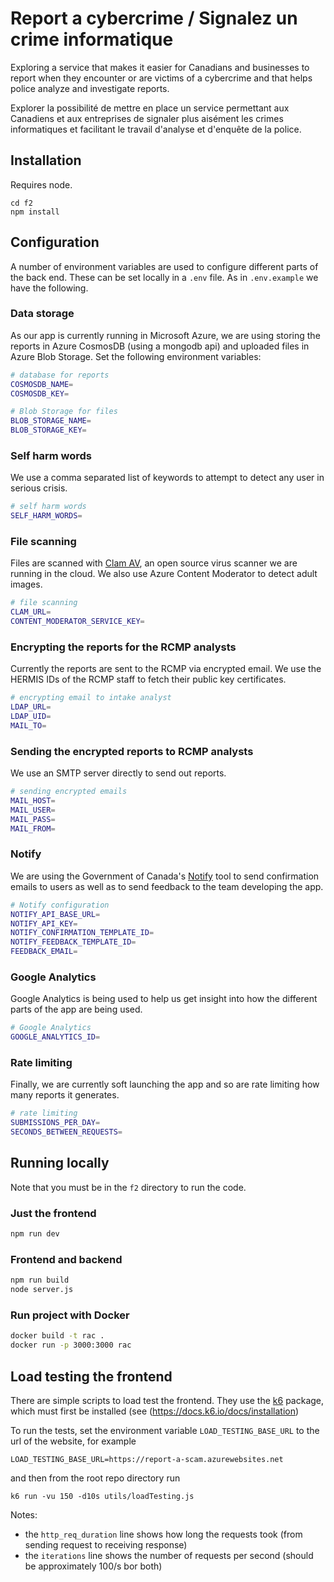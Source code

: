 # Report a cybercrime / Signalez un crime informatique

Exploring a service that makes it easier for Canadians and businesses to report
when they encounter or are victims of a cybercrime and that helps police
analyze and investigate reports.

Explorer la possibilité de mettre en place un service permettant aux Canadiens
et aux entreprises de signaler plus aisément les crimes informatiques et
facilitant le travail d'analyse et d'enquête de la police.

## Installation

Requires node.

```
cd f2
npm install
```

## Configuration

A number of environment variables are used to configure different parts of the back end. These can be set locally in a `.env` file. As in `.env.example` we have the following.

### Data storage

As our app is currently running in Microsoft Azure, we are using storing the reports in Azure CosmosDB (using a mongodb api) and uploaded files in Azure Blob Storage. Set the following environment variables:

```sh
# database for reports
COSMOSDB_NAME=
COSMOSDB_KEY=

# Blob Storage for files
BLOB_STORAGE_NAME=
BLOB_STORAGE_KEY=
```

### Self harm words

We use a comma separated list of keywords to attempt to detect any user in serious crisis.

```sh
# self harm words
SELF_HARM_WORDS=
```

### File scanning

Files are scanned with [Clam AV](https://www.clamav.net/), an open source virus scanner we are running in the cloud. We also use Azure Content Moderator to detect adult images.

```sh
# file scanning
CLAM_URL=
CONTENT_MODERATOR_SERVICE_KEY=
```

### Encrypting the reports for the RCMP analysts

Currently the reports are sent to the RCMP via encrypted email. We use the HERMIS IDs of the RCMP staff to fetch their public key certificates.

```sh
# encrypting email to intake analyst
LDAP_URL=
LDAP_UID=
MAIL_TO=
```

### Sending the encrypted reports to RCMP analysts

We use an SMTP server directly to send out reports.

```sh
# sending encrypted emails
MAIL_HOST=
MAIL_USER=
MAIL_PASS=
MAIL_FROM=
```

### Notify

We are using the Government of Canada's [Notify](https://notification.alpha.canada.ca/) tool to send confirmation emails to users as well as to send feedback to the team developing the app.

```sh
# Notify configuration
NOTIFY_API_BASE_URL=
NOTIFY_API_KEY=
NOTIFY_CONFIRMATION_TEMPLATE_ID=
NOTIFY_FEEDBACK_TEMPLATE_ID=
FEEDBACK_EMAIL=
```

### Google Analytics

Google Analytics is being used to help us get insight into how the different parts of the app are being used.

```sh
# Google Analytics
GOOGLE_ANALYTICS_ID=
```

### Rate limiting

Finally, we are currently soft launching the app and so are rate limiting how many reports it generates.

```sh
# rate limiting
SUBMISSIONS_PER_DAY=
SECONDS_BETWEEN_REQUESTS=
```

## Running locally

Note that you must be in the `f2` directory to run the code.

### Just the frontend

```sh
npm run dev
```

### Frontend and backend

```sh
npm run build
node server.js
```

### Run project with Docker

```sh
docker build -t rac .
docker run -p 3000:3000 rac
```

## Load testing the frontend

There are simple scripts to load test the frontend. They use the [k6](https://docs.k6.io) package, which must first be installed (see (https://docs.k6.io/docs/installation)

To run the tests, set the environment variable `LOAD_TESTING_BASE_URL` to the url of the website, for example

```
LOAD_TESTING_BASE_URL=https://report-a-scam.azurewebsites.net
```

and then from the root repo directory run

```
k6 run -vu 150 -d10s utils/loadTesting.js
```

Notes:

- the `http_req_duration` line shows how long the requests took (from sending request to receiving response)
- the `iterations` line shows the number of requests per second (should be approximately 100/s bor both)

